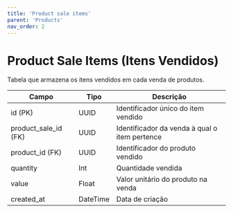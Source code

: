 ```yaml
---
title: 'Product sale items'
parent: 'Products'
nav_order: 2
---
```


# Product Sale Items (Itens Vendidos)

Tabela que armazena os itens vendidos em cada venda de produtos.

| Campo               | Tipo     | Descrição |
|--------------------|---------|-----------|
| id (PK)          | UUID    | Identificador único do item vendido |
| product_sale_id (FK) | UUID  | Identificador da venda à qual o item pertence |
| product_id (FK)   | UUID    | Identificador do produto vendido |
| quantity        | Int     | Quantidade vendida |
| value          | Float   | Valor unitário do produto na venda |
| created_at     | DateTime | Data de criação |
